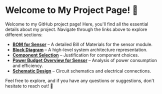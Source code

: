 # Welcome to My Project Page! 🚀  

Welcome to my GitHub project page! Here, you'll find all the essential details about my project. Navigate through the links above to explore different sections:

- **[BOM for Sensor](#)** – A detailed Bill of Materials for the sensor module.
- **[Block Diagram](#)** – A high-level system architecture representation.
- **[Component Selection](#)** – Justification for component choices.
- **[Power Budget Overview for Sensor](#)** – Analysis of power consumption and efficiency.
- **[Schematic Design](#)** – Circuit schematics and electrical connections.

Feel free to explore, and if you have any questions or suggestions, don't hesitate to reach out! 🚀
